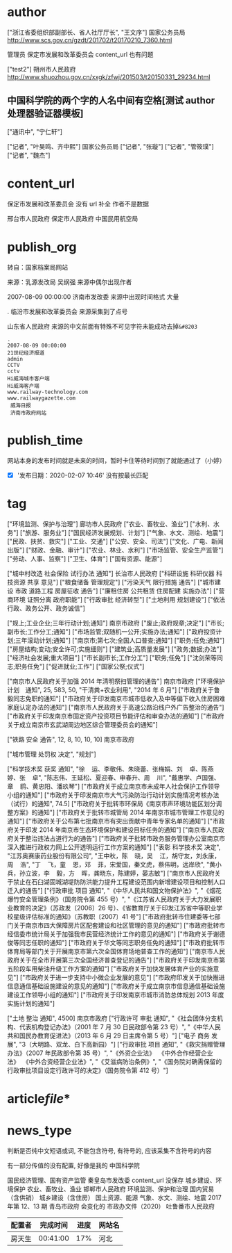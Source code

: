 # author

["浙江省委组织部副部长、省人社厅厅长", "王文序"] 国家公务员局 http://www.scs.gov.cn/gzdt/201702/t20170210_7360.html

管理员 保定市发展和改革委员会 content_url 也有问题

["test2"] 朔州市人民政府 http://www.shuozhou.gov.cn/xxgk/zfwj/201503/t20150331_29234.html

## 中国科学院的两个字的人名中间有空格[测试 author 处理器验证器模板]

["通讯中", "宁仁轩"]

["记者", "叶昊鸣、齐中熙"] 国家公务员局
["记者", "张璇"]
["记者", "管筱璞"]
["记者", "魏杰"]

# content_url

保定市发展和改革委员会 没有 url 补全 作者不是数据

邢台市人民政府
保定市人民政府
中国民用航空局

# publish_org

转自：国家档案局网站

来源：乳源发改局 吴纲强 来源中偶尔出现作者

2007-08-09 00:00:00 济南市发改委 来源中出现时间格式 大量

. 临汾市发展和改革委员会 来源采集到了点号

山东省人民政府 来源的中文前面有特殊不可见字符未能成功去掉`&#8203`

```
.
2007-08-09 00:00:00
21世纪经济报道
admin
CCTV
cctv
Hi威海城市客户端
Hi威海客户端
www.railway-technology.com
www.railwaygazette.com
​ 威海日报
​ 济南市政府网站

```

# publish_time

网站本身的发布时间就是未来的时间，暂时卡住等待时间到了就能通过了（小婷）

-   [x] '发布日期：2020-02-07 10:46' 没有按最长匹配

# tag

["环境监测、保护与治理"] 廊坊市人民政府
["农业、畜牧业、渔业"]
["水利、水务"]
["旅游、服务业"]
["国民经济发展规划、计划"]
["气象、水文、测绘、地震"]
["民政、扶贫、救灾"]
["工业、交通"]
["公安、安全、司法"]
["文化、广电、新闻出版"]
["财政、金融、审计"]
["农业、林业、水利"]
["市场监管、安全生产监管"]
["劳动、人事、监察"]
["卫生、体育"]
["国有资源、能源"]

["城中村改造 社会保险 试行办法 通知"] 长治市人民政府
["科研设施 科研仪器 科技资源 共享 意见"]
["粮食储备 管理规定"]
["污染天气 限行措施 通告"]
["城市建设 市政 道路工程 房屋征收 通告"]
["廉租住房 公共租赁 住房配建 实施办法"]
["营商环境 证照分离 政府职能"]
["行政审批 经济转型"]
["土地利用 规划建设"]
["依法行政、政务公开、政务诚信"]

["规上;工业企业;三年行动计划;通知"] 南京市政府
["废止;政府规章;决定"]
["市长;副市长;工作分工;通知"]
["市场监管;双随机一公开;实施办法;通知"]
["政府投资计划;三年滚动计划;通知"]
["南京市;第七次;全国人口普查;通知"]
["职务;任免;通知"]
["房屋结构;变动;安全许可;实施细则"]
["建筑业;高质量发展"]
["政务;数据;办法"]
["经济社会发展;重大项目"]
["市长副市长;工作分工"]
["职务;任免"]
["沈剑荣等同志;职务任免"]
["促进就业;工作"]
["国家公祭;仪式"]

["南京市人民政府关于加强 2014 年清明祭扫管理的通告"] 南京市政府
["环境保护　计划　通知", 25, 583, 50, "干清粪+农业利用", "2014 年 6 月"]
["市政府关于鲁毅同志免职的通知"]
["市政府关于印发南京市城市低收入及中等偏下收入住房困难家庭认定办法的通知"]
["南京市人民政府关于高速公路沿线户外广告整治的通告"]
["市政府关于印发南京市固定资产投资项目节能评估和审查办法的通知"]
["市政府关于成立南京市玄武湖周边地区综合管理委员会的通知"]

["铁路 安全 通告", 12, 8, 10, 10, 10] 南京市政府

["城市管理 处罚权 决定", "规划"]

["科学技术奖 获奖 通知", "徐    运、李敬伟、朱晓蕾、张梅娟、刘    卓、陈燕婷、张    卓", "陈志伟、王延松、夏迎春、申春升、周    川", "戴惠学、卢国强、章    鸥、黄忠阳、潘玖琴"]
["市政府关于成立南京市未成年人社会保护工作领导小组的通知"]
["市政府关于印发南京市大气污染防治行动计划实施情况考核办法（试行）的通知", 74.5]
["市政府关于批转市环保局《南京市声环境功能区划分调整方案》的通知"]
["市政府关于批转市城管局 2014 年南京市城市管理工作意见的通知"]
["市政府关于公布第七批南京市有突出贡献中青年专家名单的通知"]
["市政府关于印发 2014 年南京市生态环境保护和建设目标任务的通知"]
["南京市人民政府关于整治违法占道行为的通告"]
["市政府关于批转市政务服务管理办公室南京市深入推进行政权力网上公开透明运行工作方案的通知"]
["表彰 科学技术奖 决定", "江苏奥赛康药业股份有限公司", "王中秋，陈    晓，吴    江，胡守友，刘永康，周    浩", "丁    飞，童    恩，邓    菲，宋爱国，秦文虎，蔡伟明，远岸欣", "黄小兵，孙立波，李    毅，方    晖，龚晓东，陈建婷，晏志敏"]
["南京市人民政府关于禁止在石臼湖固城湖堤防防洪能力提升工程建设范围内新增建设项目和控制人口迁入的通告"]
["行政审批 项目 通知", "《中华人民共和国文物保护法》", "《烟花爆竹安全管理条例》（国务院令第 455 号）", "《江苏省人民政府关于大力发展职业教育的决定》（苏政发〔2006〕26 号）、《省教育厅关于印发江苏省中等职业学校星级评估标准的通知》（苏教职〔2007〕41 号"]
["市政府批转市住建委等七部门关于南京市四大保障房片区配套建设和社区管理的意见的通知"]
["市政府批转市经信委市统计局关于加强我市民营经济统计工作的意见的通知"]
["市政府关于谢德俊等同志任职的通知"]
["市政府关于华文等同志职务任免的通知"]
["市政府批转市体育局等部门关于开展南京市第六次全国体育场地普查工作的通知"]
["南京市人民政府关于在全市开展第三次全国经济普查登记的通告"]
["市政府关于印发南京市第五阶段车用柴油升级工作方案的通知"]
["市政府关于加快发展体育产业的实施意见"]
["市政府关于进一步支持中小微企业发展的意见"]
["市政府印发关于加快推进信息通信基础设施建设的意见的通知"]
["市政府关于成立南京市信息通信基础设施建设工作领导小组的通知"]
["市政府关于印发南京市城市消防总体规划 2013 年度实施计划的通知"]

["土地 整治 通知", 4500] 南京市政府
["行政许可 审批 通知", "《社会团体分支机构、代表机构登记办法》（2001 年 7 月 30 日民政部令第 23 号）", "《中华人民共和国民办教育促进法》（2013 年 6 月 29 日主席令第 5 号）"]
["电子 商务 发展", "3（大明路、双龙、白下高新园）"]
["行政审批 项目 通知", "《救灾捐赠管理办法》（2007 年民政部令第 35 号）", "《外资企业法》  《中外合作经营企业法》  《中外合资经营企业法》", "《艾滋病防治条例》", "《国务院对确需保留的行政审批项目设定行政许可的决定》（国务院令第 412 号）"]

# article*file*\*

# news_type

判断是否纯中文短语或词, 不能包含符号, 有符号的, 应该采集不含符号的内容

有一部分传值的没有配置, 好像是我的 中国科学院

国民经济管理、国有资产监管 秦皇岛市发改委 content_url 没保存
城乡建设、环境保护
农业、畜牧业、渔业 邯郸市人民政府
环境监测、保护和治理
国内贸易（含供销）
城乡建设（含住房）
国土资源、能源
气象、水文、测绘、地震
2017 年第 12、13 期 青岛市政府 会变化的
市政办文件（2020） 吐鲁番市人民政府

| 配置者 | 完成时间 | 进度 | 网站名 |
| ------ | -------- | ---- | ------ |
| 房天生 | 00:41:00 | 17%  | 河北   |
